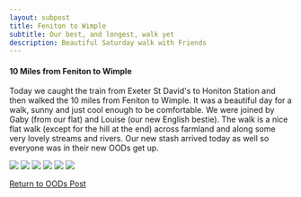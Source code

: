 ```yaml
---
layout: subpost
title: Feniton to Wimple
subtitle: Our best, and longest, walk yet
description: Beautiful Saturday walk with Friends
---
```


<h4>10 Miles from Feniton to Wimple</h4>

Today we caught the train from Exeter St David's to Honiton Station and then walked the 10 miles from Feniton to Wimple. 
It was a beautiful day for a walk, sunny and just cool enough to be comfortable. We were joined by Gaby (from our flat) and Louise (our new English bestie).
The walk is a nice flat walk (except for the hill at the end) across farmland and along some very lovely streams and rivers. 
Our new stash arrived today as well so everyone was in their new OODs get up.

<img src="https://adventuresofthetravellingtwins.com/Photos/2013-11-23-FenitonToWimple/day11-min.JPG" class="image1">
<img src="https://adventuresofthetravellingtwins.com/Photos/2013-11-23-FenitonToWimple/day12-min.JPG" class="image1">
<img src="https://adventuresofthetravellingtwins.com/Photos/2013-11-23-FenitonToWimple/day13-min.JPG" class="image1">
<img src="https://adventuresofthetravellingtwins.com/Photos/2013-11-23-FenitonToWimple/day14-min.JPG" class="image1">
<img src="https://adventuresofthetravellingtwins.com/Photos/2013-11-23-FenitonToWimple/day15-min.JPG" class="image1">
<img src="https://adventuresofthetravellingtwins.com/Photos/2013-11-23-FenitonToWimple/day16-min.JPG" class="image1">

<a href="https://adventuresofthetravellingtwins.com/2013/09/21/oddswalks/">Return to OODs Post</a>
